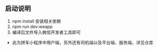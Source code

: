 ## 启动说明

1. npm install 安装相关依赖
2. npm run dev:weapp 
3. 编译后文件导入微信开发者工具即可

- 此为拼车小程序中用户端，另外还有司机端以及平台端、服务端，详见仓库